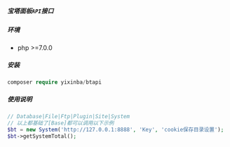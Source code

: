 ##### 宝塔面板`API`接口


##### 环境

- php >=7.0.0

##### 安装
```php
composer require yixinba/btapi
```

##### 使用说明

```php
// Database|File|Ftp|Plugin|Site|System
// 以上都基础了[Base]都可以调用以下示例
$bt = new System('http://127.0.0.1:8888', 'Key', 'cookie保存目录设置');
$bt->getSystemTotal();
```